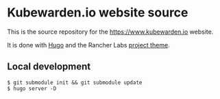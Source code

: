 # Kubewarden.io website source

This is the source repository for the https://www.kubewarden.io website.

It is done with [Hugo](https://gohugo.io) and the Rancher Labs
[project theme](https://github.com/rancherlabs/projects-theme).

## Local development

``` console
$ git submodule init && git submodule update
$ hugo server -D
```

